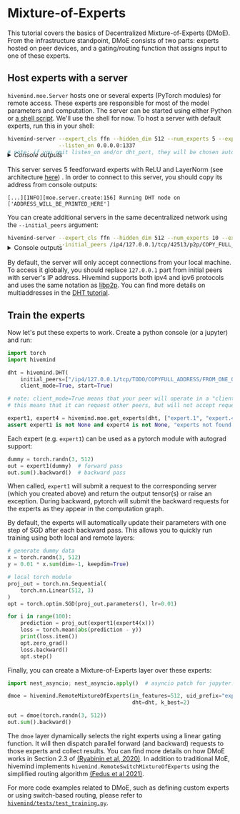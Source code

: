 # Mixture-of-Experts

This tutorial covers the basics of Decentralized Mixture-of-Experts (DMoE).
From the infrastructure standpoint, DMoE consists of two parts: experts hosted on peer devices, and a gating/routing function that assigns input to one of these experts.

## Host experts with a server

`hivemind.moe.Server` hosts one or several experts (PyTorch modules) for remote access. These experts are responsible for
most of the model parameters and computation. The server can be started using either Python or
[a shell script](https://github.com/learning-at-home/hivemind/blob/master/hivemind/hivemind_cli/run_server.py). We'll use the shell
for now. To host a server with default experts, run this in your shell:

```sh
hivemind-server --expert_cls ffn --hidden_dim 512 --num_experts 5 --expert_pattern "expert.[0:5]" \
                --listen_on 0.0.0.0:1337
# note: if you omit listen_on and/or dht_port, they will be chosen automatically and printed to stdout.
```

<details style="margin-top:-24px; margin-bottom: 16px;">
  <summary><i>Console outputs</i></summary>

```sh
[2021/07/15 18:52:01.424][INFO][moe.server.create:156] Running DHT node on ['/ip4/127.0.0.1/tcp/42513/p2p/QmacLgRkAHSqdWYdQ8TePioMxQCNV2JeD3AUDmbVd69gNL'], initial peers = []
[2021/07/15 18:52:01.424][INFO][moe.server.create:181] Generating 5 expert uids from pattern expert.[0:5]
[2021/07/15 18:52:01.658][INFO][moe.server.run:233] Server started at 0.0.0.0:1337
[2021/07/15 18:52:01.658][INFO][moe.server.run:234] Got 5 experts:
[2021/07/15 18:52:01.658][INFO][moe.server.run:237] expert.4: FeedforwardBlock, 2100736 parameters
[2021/07/15 18:52:01.658][INFO][moe.server.run:237] expert.0: FeedforwardBlock, 2100736 parameters
[2021/07/15 18:52:01.659][INFO][moe.server.run:237] expert.3: FeedforwardBlock, 2100736 parameters
[2021/07/15 18:52:01.659][INFO][moe.server.run:237] expert.2: FeedforwardBlock, 2100736 parameters
[2021/07/15 18:52:01.659][INFO][moe.server.run:237] expert.1: FeedforwardBlock, 2100736 parameters
[2021/07/15 18:52:02.447][INFO][moe.server.task_pool.run:145] expert.4_forward starting, pid=14038
[2021/07/15 18:52:02.468][INFO][moe.server.task_pool.run:145] expert.4_backward starting, pid=14042
[2021/07/15 18:52:02.469][INFO][moe.server.task_pool.run:145] expert.0_forward starting, pid=14044
[2021/07/15 18:52:02.484][INFO][moe.server.task_pool.run:145] expert.0_backward starting, pid=14051
[2021/07/15 18:52:02.501][INFO][moe.server.task_pool.run:145] expert.3_forward starting, pid=14057
[2021/07/15 18:52:02.508][INFO][moe.server.task_pool.run:145] expert.3_backward starting, pid=14058
[2021/07/15 18:52:02.508][INFO][moe.server.task_pool.run:145] expert.2_forward starting, pid=14060
[2021/07/15 18:52:02.521][INFO][moe.server.task_pool.run:145] expert.2_backward starting, pid=14070
[2021/07/15 18:52:02.521][INFO][moe.server.task_pool.run:145] expert.1_forward starting, pid=14075
[2021/07/15 18:52:02.532][INFO][moe.server.task_pool.run:145] expert.1_backward starting, pid=14081
[2021/07/15 18:52:02.532][INFO][moe.server.runtime.run:80] Started
```

</details>


This server serves 5 feedforward experts with ReLU and LayerNorm
(see
architecture [here](https://github.com/learning-at-home/hivemind/blob/master/hivemind/server/layers/__init__.py#L7-L21))
. In order to connect to this server, you should copy its address from console outputs:
```shell
[...][INFO][moe.server.create:156] Running DHT node on ['ADDRESS_WILL_BE_PRINTED_HERE']
```


You can create additional servers in the same decentralized network using the `--initial_peers` argument:

```sh
hivemind-server --expert_cls ffn --hidden_dim 512 --num_experts 10 --expert_pattern "expert.[5:250]" \
                --initial_peers /ip4/127.0.0.1/tcp/42513/p2p/COPY_FULL_ADDRESS_HERE
```

<details style="margin-top:-24px; margin-bottom: 16px;">
  <summary>Console outputs</summary>

```sh
[2021/07/15 18:53:41.700][INFO][moe.server.create:156] Running DHT node on ['/ip4/127.0.0.1/tcp/34487/p2p/QmcJ3jgbdwphLAiwGjvwrjimJJrdMyhLHf6tFj9viCFFGn'], initial peers = ['/ip4/127.0.0.1/tcp/42513/p2p/QmacLgRkAHSqdWYdQ8TePioMxQCNV2JeD3AUDmbVd69gNL']
[2021/07/15 18:53:41.700][INFO][moe.server.create:181] Generating 10 expert uids from pattern expert.[5:250]
[2021/07/15 18:53:42.085][INFO][moe.server.run:233] Server started at 0.0.0.0:36389
[2021/07/15 18:53:42.086][INFO][moe.server.run:234] Got 10 experts:
[2021/07/15 18:53:42.086][INFO][moe.server.run:237] expert.55: FeedforwardBlock, 2100736 parameters
[2021/07/15 18:53:42.086][INFO][moe.server.run:237] expert.173: FeedforwardBlock, 2100736 parameters
[2021/07/15 18:53:42.086][INFO][moe.server.run:237] expert.164: FeedforwardBlock, 2100736 parameters
[2021/07/15 18:53:42.086][INFO][moe.server.run:237] expert.99: FeedforwardBlock, 2100736 parameters
[2021/07/15 18:53:42.086][INFO][moe.server.run:237] expert.149: FeedforwardBlock, 2100736 parameters
[2021/07/15 18:53:42.087][INFO][moe.server.run:237] expert.66: FeedforwardBlock, 2100736 parameters
[2021/07/15 18:53:42.087][INFO][moe.server.run:237] expert.106: FeedforwardBlock, 2100736 parameters
[2021/07/15 18:53:42.087][INFO][moe.server.run:237] expert.31: FeedforwardBlock, 2100736 parameters
[2021/07/15 18:53:42.087][INFO][moe.server.run:237] expert.95: FeedforwardBlock, 2100736 parameters
[2021/07/15 18:53:42.087][INFO][moe.server.run:237] expert.167: FeedforwardBlock, 2100736 parameters
[2021/07/15 18:53:43.892][INFO][moe.server.task_pool.run:145] expert.55_forward starting, pid=14854
[2021/07/15 18:53:43.901][INFO][moe.server.task_pool.run:145] expert.55_backward starting, pid=14858
[2021/07/15 18:53:43.915][INFO][moe.server.task_pool.run:145] expert.173_forward starting, pid=14862
[2021/07/15 18:53:43.929][INFO][moe.server.task_pool.run:145] expert.173_backward starting, pid=14864
[2021/07/15 18:53:43.930][INFO][moe.server.task_pool.run:145] expert.164_forward starting, pid=14869
[2021/07/15 18:53:43.948][INFO][moe.server.task_pool.run:145] expert.164_backward starting, pid=14874
[2021/07/15 18:53:43.968][INFO][moe.server.task_pool.run:145] expert.99_forward starting, pid=14883
[2021/07/15 18:53:43.977][INFO][moe.server.task_pool.run:145] expert.99_backward starting, pid=14888
[2021/07/15 18:53:43.995][INFO][moe.server.task_pool.run:145] expert.149_forward starting, pid=14889
[2021/07/15 18:53:44.007][INFO][moe.server.task_pool.run:145] expert.149_backward starting, pid=14898
[2021/07/15 18:53:44.021][INFO][moe.server.task_pool.run:145] expert.66_forward starting, pid=14899
[2021/07/15 18:53:44.034][INFO][moe.server.task_pool.run:145] expert.106_forward starting, pid=14909
[2021/07/15 18:53:44.036][INFO][moe.server.task_pool.run:145] expert.66_backward starting, pid=14904
[2021/07/15 18:53:44.058][INFO][moe.server.task_pool.run:145] expert.106_backward starting, pid=14919
[2021/07/15 18:53:44.077][INFO][moe.server.task_pool.run:145] expert.31_forward starting, pid=14923
[2021/07/15 18:53:44.077][INFO][moe.server.task_pool.run:145] expert.31_backward starting, pid=14925
[2021/07/15 18:53:44.095][INFO][moe.server.task_pool.run:145] expert.95_forward starting, pid=14932
[2021/07/15 18:53:44.106][INFO][moe.server.task_pool.run:145] expert.95_backward starting, pid=14935
[2021/07/15 18:53:44.118][INFO][moe.server.task_pool.run:145] expert.167_forward starting, pid=14943
[2021/07/15 18:53:44.119][INFO][moe.server.task_pool.run:145] expert.167_backward starting, pid=14944
[2021/07/15 18:53:44.123][INFO][moe.server.runtime.run:80] Started
```

</details>

By default, the server will only accept connections from your local machine. To access it globally, you should replace
`127.0.0.1` part from initial peers with server's IP address. Hivemind supports both ipv4 and ipv6 protocols and uses the same notation
as [libp2p](https://docs.libp2p.io/concepts/addressing/). You can find more details on multiaddresses in the 
[DHT tutorial](https://learning-at-home.readthedocs.io/en/latest/user/dht.html).

## Train the experts

Now let's put these experts to work. Create a python console (or a jupyter) and run:

```python
import torch
import hivemind

dht = hivemind.DHT(
    initial_peers=["/ip4/127.0.0.1/tcp/TODO/COPYFULL_ADDRESS/FROM_ONE_OF_THE_SERVERS"],
    client_mode=True, start=True)

# note: client_mode=True means that your peer will operate in a "client-only" mode: 
# this means that it can request other peers, but will not accept requests in return 

expert1, expert4 = hivemind.moe.get_experts(dht, ["expert.1", "expert.4"])
assert expert1 is not None and expert4 is not None, "experts not found. Please double-check initial peers"
```

Each expert (e.g. `expert1`) can be used as a pytorch module with autograd support:

```python
dummy = torch.randn(3, 512)
out = expert1(dummy)  # forward pass
out.sum().backward()  # backward pass
```

When called, `expert1` will submit a request to the corresponding server (which you created above) and return the output
tensor(s) or raise an exception. During backward, pytorch will submit the backward requests for the experts as they
appear in the computation graph.

By default, the experts will automatically update their parameters with one step of SGD after each backward pass. This
allows you to quickly run training using both local and remote layers:

```python
# generate dummy data
x = torch.randn(3, 512)
y = 0.01 * x.sum(dim=-1, keepdim=True)

# local torch module
proj_out = torch.nn.Sequential(
    torch.nn.Linear(512, 3)
)
opt = torch.optim.SGD(proj_out.parameters(), lr=0.01)

for i in range(100):
    prediction = proj_out(expert1(expert4(x)))
    loss = torch.mean(abs(prediction - y))
    print(loss.item())
    opt.zero_grad()
    loss.backward()
    opt.step()
```

Finally, you can create a Mixture-of-Experts layer over these experts:

```python
import nest_asyncio; nest_asyncio.apply()  # asyncio patch for jupyter. for now, we recommend using MoE from console

dmoe = hivemind.RemoteMixtureOfExperts(in_features=512, uid_prefix="expert.", grid_size=(5,),
                                       dht=dht, k_best=2)

out = dmoe(torch.randn(3, 512))
out.sum().backward()
```

The `dmoe` layer dynamically selects the right experts using a linear gating function. It will then dispatch parallel
forward (and backward) requests to those experts and collect results. You can find more details on how DMoE works in
Section 2.3 of [(Ryabinin et al, 2020)](https://arxiv.org/abs/2002.04013). In addition to traditional MoE, hivemind
implements `hivemind.RemoteSwitchMixtureOfExperts` using the simplified routing algorithm [(Fedus et al 2021)](https://arxiv.org/abs/2101.03961).

For more code examples related to DMoE, such as defining custom experts or using switch-based routing, please refer to
[`hivemind/tests/test_training.py`](https://github.com/learning-at-home/hivemind/blob/master/tests/test_training.py).
